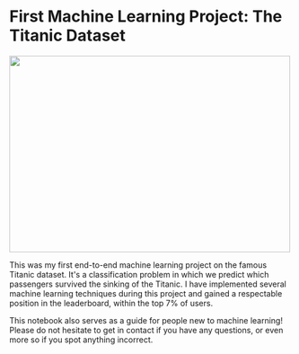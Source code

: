 # First Machine Learning Project: The Titanic Dataset

<img src="/files/titanic_project/Stöwer_Titanic.jpg" width="500" height="350">

This was my first end-to-end machine learning project on the famous Titanic dataset. It's a classification problem in which we predict which passengers survived the sinking of the Titanic. I have implemented several machine learning techniques during this project and gained a respectable position in the leaderboard, within the top 7% of users. 

This notebook also serves as a guide for people new to machine learning! Please do not hesitate to get in contact if you have any questions, or even more so if you spot anything incorrect. 
